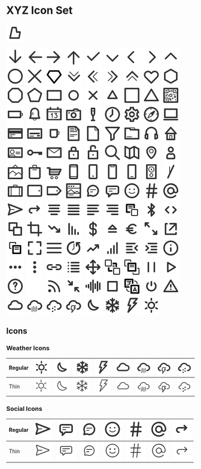 # XYZ Icon Set

[![](/icons/logo.bartaxyz.svg)](http://ondrejbarta.xyz)

![](/icons/basic.regular.arrowDown.svg)
![](/icons/basic.regular.arrowLeft.svg)
![](/icons/basic.regular.arrowRight.svg)
![](/icons/basic.regular.arrowUp.svg)
![](/icons/basic.regular.check.svg)
![](/icons/basic.regular.chevronDown.svg)
![](/icons/basic.regular.chevronLeft.svg)
![](/icons/basic.regular.chevronRight.svg)
![](/icons/basic.regular.chevronUp.svg)
![](/icons/basic.regular.circle.svg)
![](/icons/basic.regular.cross.svg)
![](/icons/basic.regular.diamond.svg)
![](/icons/basic.regular.doubleChevronDown.svg)
![](/icons/basic.regular.doubleChevronLeft.svg)
![](/icons/basic.regular.doubleChevronRight.svg)
![](/icons/basic.regular.doubleChevronUp.svg)
![](/icons/basic.regular.heart.svg)
![](/icons/basic.regular.hexagon.svg)
![](/icons/basic.regular.octagon.svg)
![](/icons/basic.regular.pentagon.svg)
![](/icons/basic.regular.rectangle.svg)
![](/icons/basic.regular.smallCircle.svg)
![](/icons/basic.regular.smallCross.svg)
![](/icons/basic.regular.smallTriangle.svg)
![](/icons/basic.regular.square.svg)
![](/icons/basic.regular.triangle.svg)
![](/icons/object.regular.QRCode.svg)
![](/icons/object.regular.battery.svg)
![](/icons/object.regular.bell.svg)
![](/icons/object.regular.calendar.svg)
![](/icons/object.regular.camera.svg)
![](/icons/object.regular.champaigne.svg)
![](/icons/object.regular.clock.svg)
![](/icons/object.regular.cog.svg)
![](/icons/object.regular.compass.svg)
![](/icons/object.regular.computer.svg)
![](/icons/object.regular.creditCardBack.svg)
![](/icons/object.regular.creditCardFront.svg)
![](/icons/object.regular.cup.svg)
![](/icons/object.regular.document.svg)
![](/icons/object.regular.emptyDocument.svg)
![](/icons/object.regular.filter.svg)
![](/icons/object.regular.folder.svg)
![](/icons/object.regular.headphones.svg)
![](/icons/object.regular.home.svg)
![](/icons/object.regular.id.svg)
![](/icons/object.regular.key.svg)
![](/icons/object.regular.letterEnvelope.svg)
![](/icons/object.regular.lock.svg)
![](/icons/object.regular.lockUnlocked.svg)
![](/icons/object.regular.magnifyingGlass.svg)
![](/icons/object.regular.map.svg)
![](/icons/object.regular.mapPin.svg)
![](/icons/object.regular.person.svg)
![](/icons/object.regular.picture.svg)
![](/icons/object.regular.shoppingBag.svg)
![](/icons/object.regular.shoppingCart.svg)
![](/icons/object.regular.smartphone.svg)
![](/icons/object.regular.smartphoneButton.svg)
![](/icons/object.regular.smartphoneNotch.svg)
![](/icons/object.regular.smartphoneWideButton.svg)
![](/icons/object.regular.speaker.svg)
![](/icons/object.regular.stick.svg)
![](/icons/object.regular.suitcase.svg)
![](/icons/object.regular.tablet.svg)
![](/icons/object.regular.tag.svg)
![](/icons/object.regular.window.svg)
![](/icons/social.regular.chatBubbleCircle.svg)
![](/icons/social.regular.chatBubbleSquare.svg)
![](/icons/social.regular.emoji.svg)
![](/icons/social.regular.hashtag.svg)
![](/icons/social.regular.mention.svg)
![](/icons/social.regular.paperPlane.svg)
![](/icons/social.regular.reply.svg)
![](/icons/ui.regular.alignCenter.svg)
![](/icons/ui.regular.alignJustify.svg)
![](/icons/ui.regular.alignLeft.svg)
![](/icons/ui.regular.alignRight.svg)
![](/icons/ui.regular.backOne.svg)
![](/icons/ui.regular.bluetooth.svg)
![](/icons/ui.regular.code.svg)
![](/icons/ui.regular.copy.svg)
![](/icons/ui.regular.crop.svg)
![](/icons/ui.regular.decreasingArrow.svg)
![](/icons/ui.regular.decreasingLines.svg)
![](/icons/ui.regular.dollar.svg)
![](/icons/ui.regular.eject.svg)
![](/icons/ui.regular.euro.svg)
![](/icons/ui.regular.expand.svg)
![](/icons/ui.regular.external.svg)
![](/icons/ui.regular.forwardOne.svg)
![](/icons/ui.regular.fullscreen.svg)
![](/icons/ui.regular.hamburger.svg)
![](/icons/ui.regular.history.svg)
![](/icons/ui.regular.increasingArrow.svg)
![](/icons/ui.regular.increasingLines.svg)
![](/icons/ui.regular.indentLeft.svg)
![](/icons/ui.regular.indentRight.svg)
![](/icons/ui.regular.info.svg)
![](/icons/ui.regular.kebabMenuHorizontal.svg)
![](/icons/ui.regular.kebabMenuVertical.svg)
![](/icons/ui.regular.link.svg)
![](/icons/ui.regular.list.svg)
![](/icons/ui.regular.move.svg)
![](/icons/ui.regular.moveBack.svg)
![](/icons/ui.regular.moveForward.svg)
![](/icons/ui.regular.pause.svg)
![](/icons/ui.regular.play.svg)
![](/icons/ui.regular.questionMark.svg)
![](/icons/ui.regular.refresh.svg)
![](/icons/ui.regular.rss.svg)
![](/icons/ui.regular.shrink.svg)
![](/icons/ui.regular.soundwave.svg)
![](/icons/ui.regular.stop.svg)
![](/icons/ui.regular.translate.svg)
![](/icons/ui.regular.turnOnOff.svg)
![](/icons/ui.regular.warning.svg)
![](/icons/weather.regular.cloud.svg)
![](/icons/weather.regular.cloudRain.svg)
![](/icons/weather.regular.cloudSnowflake.svg)
![](/icons/weather.regular.cloudStorm.svg)
![](/icons/weather.regular.moon.svg)
![](/icons/weather.regular.snowflake.svg)
![](/icons/weather.regular.storm.svg)
![](/icons/weather.regular.sun.svg)

## Icons

### Weather Icons

| Regular | ![](/icons/weather.regular.sun.svg) | ![](/icons/weather.regular.moon.svg) | ![](/icons/weather.regular.snowflake.svg) | ![](/icons/weather.regular.storm.svg) | ![](/icons/weather.regular.cloud.svg) | ![](/icons/weather.regular.cloudRain.svg) | ![](/icons/weather.regular.cloudStorm.svg) | ![](/icons/weather.regular.cloudSnowflake.svg)
| --- | --- | --- | --- | --- | --- | --- | --- | --- |
| Thin | ![](/icons/weather.thin.sun.svg) | ![](/icons/weather.thin.moon.svg) | ![](/icons/weather.thin.snowflake.svg) | ![](/icons/weather.thin.storm.svg) | ![](/icons/weather.thin.cloud.svg) | ![](/icons/weather.thin.cloudRain.svg) | ![](/icons/weather.thin.cloudStorm.svg) | ![](/icons/weather.thin.cloudSnowflake.svg) |

### Social Icons

| Regular | ![](/icons/social.regular.paperPlane.svg) | ![](/icons/social.regular.chatBubbleSquare.svg) | ![](/icons/social.regular.chatBubbleCircle.svg) | ![](/icons/social.regular.emoji.svg) | ![](/icons/social.regular.hashtag.svg) | ![](/icons/social.regular.mention.svg) | ![](/icons/social.regular.reply.svg)
| --- | --- | --- | --- | --- | --- | --- | --- |
| Thin | ![](/icons/social.thin.paperPlane.svg) | ![](/icons/social.thin.chatBubbleSquare.svg) | ![](/icons/social.thin.chatBubbleCircle.svg) | ![](/icons/social.thin.emoji.svg) | ![](/icons/social.thin.hashtag.svg) | ![](/icons/social.thin.mention.svg) | ![](/icons/social.thin.reply.svg)


